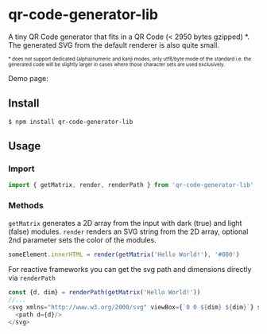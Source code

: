 # qr-code-generator-lib

A tiny QR Code generator that fits in a QR Code (< 2950 bytes gzipped) \*.
The generated SVG from the default renderer is also quite small.

<sup><sub>\* does not support dedicated (alpha)numeric and kanji modes, only utf8/byte mode of the standard i.e. the generated code will be slightly larger in cases where those character sets are used exclusively.</sub></sup>

Demo page:

## Install

```shell
$ npm install qr-code-generator-lib
```

## Usage

### Import

```javascript
import { getMatrix, render, renderPath } from 'qr-code-generator-lib'
```

### Methods

`getMatrix` generates a 2D array from the input with dark (true) and light (false) modules.
`render` renders an SVG string from the 2D array, optional 2nd parameter sets the color of the modules.

```javascript
someElement.innerHTML = render(getMatrix('Hello World!'), '#000')
```

For reactive frameworks you can get the svg path and dimensions directly via `renderPath`

```javascript
const {d, dim} = renderPath(getMatrix('Hello World!'))
//...
<svg xmlns="http://www.w3.org/2000/svg" viewBox={`0 0 ${dim} ${dim}`} stroke="#000" stroke-width="1.05">
  <path d={d}/>
</svg>
```
